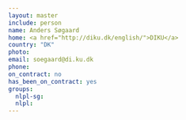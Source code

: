 ```yaml
---
layout: master
include: person
name: Anders Søgaard
home: <a href="http://diku.dk/english/">DIKU</a>
country: "DK"
photo:
email: soegaard@di.ku.dk
phone:
on_contract: no
has_been_on_contract: yes
groups:
  nlpl-sg:
  nlpl:
---
```

